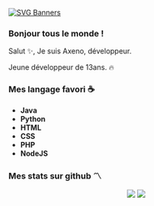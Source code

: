 [![SVG Banners](https://svg-banners.vercel.app/api?type=typeWriter&text1=Axeno%20Typer%20&width=800&height=400)](https://github.com/Akshay090/svg-banners)
### Bonjour tous le monde !
Salut ✨, Je suis Axeno, développeur.

Jeune développeur de 13ans. 🔥

### Mes langage favori ☕
  * **Java**
  * **Python**
  * **HTML**
  * **CSS**
  * **PHP**
  * **NodeJS**

### Mes stats sur github 〽️

<p align="center">
  <img src="https://github-readme-stats.vercel.app/api/top-langs/?username=AxenoDev&count_private=true&langs_count=10&theme=vue-dark&hide_border=true"/>
  <img src="https://github-readme-stats.vercel.app/api?username=AxenoDev&show_icons=true&count_private=true&hide_border=true&include_all_commits=true&theme=vue-dark"/>
</p>
